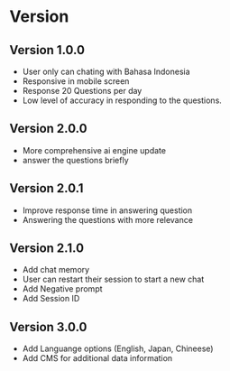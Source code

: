 # Version

## Version 1.0.0 
- User only can chating with Bahasa Indonesia
- Responsive in mobile screen
- Response 20 Questions per day
- Low level of accuracy in responding to the questions.


## Version 2.0.0
- More comprehensive ai engine update
- answer the questions briefly

## Version 2.0.1
- Improve response time in answering question
- Answering the questions with more relevance

## Version 2.1.0
- Add chat memory
- User can restart their session to start a new chat
- Add Negative prompt 
- Add Session ID

## Version 3.0.0
- Add Languange options (English, Japan, Chineese)
- Add CMS for additional data information
